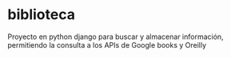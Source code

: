 # biblioteca
Proyecto en python django para buscar y almacenar información, permitiendo la consulta a los APIs de Google books y Oreilly
